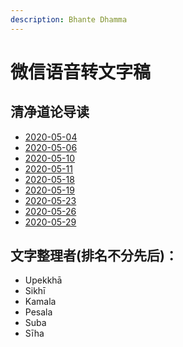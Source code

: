 ```yaml
---
description: Bhante Dhamma
---
```


# 微信语音转文字稿

## 清净道论导读

* [2020-05-04](qing-jing-dao-lun/2020-05-04.md)
* [2020-05-06](qing-jing-dao-lun/2020-05-06.md)
* [2020-05-10](qing-jing-dao-lun/2020-05-10.md)
* [2020-05-11](qing-jing-dao-lun/2020-05-11.md)
* [2020-05-18](qing-jing-dao-lun/2020-05-18.md)
* [2020-05-19](qing-jing-dao-lun/2020-05-19.md)
* [2020-05-23](qing-jing-dao-lun/2020-05-23.md)
* [2020-05-26](qing-jing-dao-lun/2020-05-26.md)
* [2020-05-29](qing-jing-dao-lun/2020-05-29.md)

## 文字整理者\(排名不分先后\)：

* Upekkhā
* Sikhī
* Kamala
* Pesala
* Suba
* Sīha

